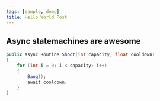 ```yaml
---
tags: [sample, demo]
title: Hello World Post
---
```


## Async statemachines are awesome


```csharp
public async Routine Shoot(int capacity, float cooldown)
{
    for (int i = 0; i < capacity; i++)
    {
        Bang();
        await cooldown;
    }
}
```
